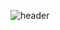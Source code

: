 ![header](https://capsule-render.vercel.app/api?type=rect&height=200&text=Tershire&fontAlign=70&stroke=00FF00&strokeWidth=2)
